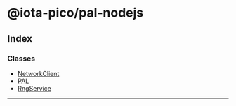 


#  @iota-pico/pal-nodejs

## Index

### Classes

* [NetworkClient](classes/networkclient.md)
* [PAL](classes/pal.md)
* [RngService](classes/rngservice.md)



---

